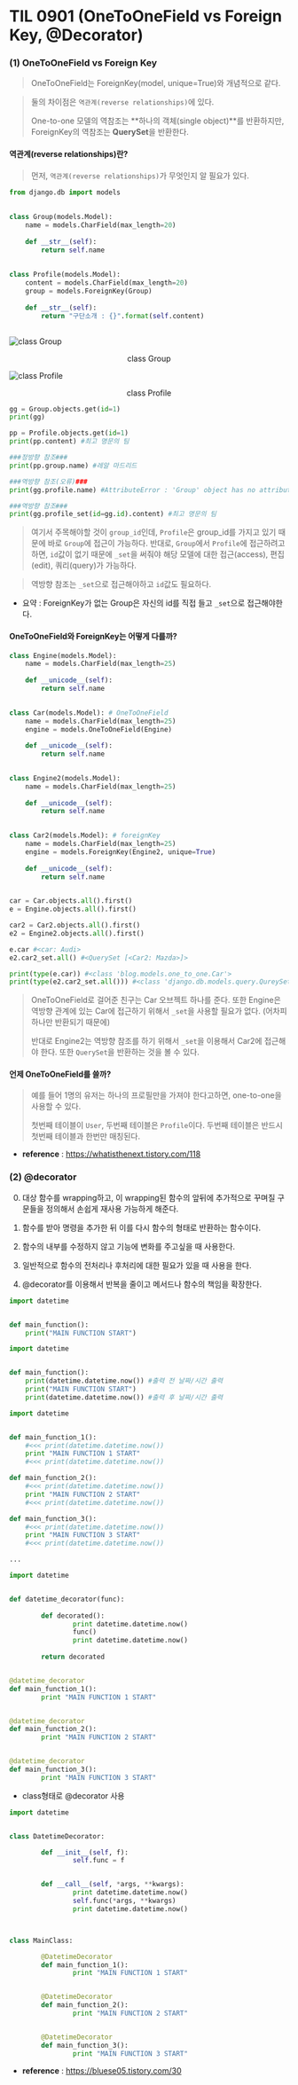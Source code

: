 # TIL 0901 (OneToOneField vs Foreign Key, @Decorator)

### (1) OneToOneField vs Foreign Key

> OneToOneField는 ForeignKey(model, unique=True)와 개념적으로 같다.



> 둘의 차이점은 `역관계(reverse relationships)`에 있다.
>
> One-to-one 모델의 역참조는 **하나의 객체(single object)**를 반환하지만, ForeignKey의 역참조는 **QuerySet**을 반환한다. 



#### 역관계(reverse relationships)란?

> 먼저, `역관계(reverse relationships)`가 무엇인지 알 필요가 있다.

```python
from django.db import models
 
 
class Group(models.Model):
    name = models.CharField(max_length=20)
 
    def __str__(self):
        return self.name
 
 
class Profile(models.Model):
    content = models.CharField(max_length=20)
    group = models.ForeignKey(Group)
 
    def __str__(self):
        return "구단소개 : {}".format(self.content)
    
```



![class Group](http://i.imgur.com/rvy2F5Y.png)

<center>class Group</center>



![class Profile](http://i.imgur.com/6Xe7MdJ.png)

<center>class Profile</center>



```python
gg = Group.objects.get(id=1)
print(gg)

pp = Profile.objects.get(id=1)
print(pp.content) #최고 명문의 팀

###정방향 참조###
print(pp.group.name) #레알 마드리드

###역방향 참조(오류)###
print(gg.profile.name) #AttributeError : 'Group' object has no attribute 'profile'

###역방향 참조###
print(gg.profile_set(id=gg.id).content) #최고 명문의 팀
```

> 여기서 주목해야할 것이 `group_id`인데, `Profile`은 group_id를 가지고 있기 때문에 바로 `Group`에 접근이 가능하다. 반대로, `Group`에서 `Profile`에 접근하려고 하면, `id`값이 없기 때문에 `_set`을 써줘야 해당 모델에 대한 접근(access), 편집(edit), 쿼리(query)가 가능하다.

> 역방향 참조는 `_set`으로 접근해야하고 `id`값도 필요하다.



- 요약 : ForeignKey가 없는 Group은 자신의 id를 직접 들고 `_set`으로 접근해야한다.



#### OneToOneField와 ForeignKey는 어떻게 다를까?

```python
class Engine(models.Model):
    name = models.CharField(max_length=25)
 
    def __unicode__(self):
        return self.name

    
class Car(models.Model): # OneToOneField 
    name = models.CharField(max_length=25)
    engine = models.OneToOneField(Engine)
 
    def __unicode__(self):
        return self.name

    
class Engine2(models.Model):
    name = models.CharField(max_length=25)
 
    def __unicode__(self):
        return self.name

    
class Car2(models.Model): # foreignKey 
    name = models.CharField(max_length=25)
    engine = models.ForeignKey(Engine2, unique=True)
 
    def __unicode__(self):
        return self.name
    
```



```python
car = Car.objects.all().first()
e = Engine.objects.all().first()

car2 = Car2.objects.all().first()
e2 = Engine2.objects.all().first()

e.car #<car: Audi>
e2.car2_set.all() #<QuerySet [<Car2: Mazda>]>

print(type(e.car)) #<class 'blog.models.one_to_one.Car'>
print(type(e2.car2_set.all())) #<class 'django.db.models.query.QureySet'>
```

> OneToOneField로 걸어준 친구는 Car 오브젝트 하나를 준다. 또한 Engine은 역방향 관계에 있는 Car에 접근하기 위해서 `_set`을 사용할 필요가 없다. (어차피 하나만 반환되기 때문에)
>
> 반대로 Engine2는 역방향 참조를 하기 위해서 `_set`을 이용해서 Car2에 접근해야 한다. 또한 `QuerySet`을 반환하는 것을 볼 수 있다.



#### 언제 OneToOneField를 쓸까?

> 예를 들어 1명의 유저는 하나의 프로필만을 가져야 한다고하면, one-to-one을 사용할 수 있다.
>
> 첫번째 테이블이 `User`, 두번째 테이블은 `Profile`이다. 두번째 테이블은 반드시 첫번째 테이블과 한번만 매칭된다.



- **reference** : https://whatisthenext.tistory.com/118



### (2) @decorator

0. 대상 함수를 wrapping하고, 이 wrapping된 함수의 앞뒤에 추가적으로 꾸며질 구문들을 정의해서 손쉽게 재사용 가능하게 해준다.

1. 함수를 받아 명령을 추가한 뒤 이를 다시 함수의 형태로 반환하는 함수이다.

2. 함수의 내부를 수정하지 않고 기능에 변화를 주고싶을 때 사용한다.
3. 일반적으로 함수의 전처리나 후처리에 대한 필요가 있을 때 사용을 한다.
4. @decorator를 이용해서 반복을 줄이고 메서드나 함수의 책임을 확장한다.



```python
import datetime


def main_function():
	print("MAIN FUNCTION START")
```

```python
import datetime


def main_function():
	print(datetime.datetime.now()) #출력 전 날짜/시간 출력
	print("MAIN FUNCTION START")
	print(datetime.datetime.now()) #출력 후 날짜/시간 출력
```

```python
import datetime


def main_function_1():
    #<<< print(datetime.datetime.now())
    print "MAIN FUNCTION 1 START"
	#<<< print(datetime.datetime.now())

def main_function_2():
    #<<< print(datetime.datetime.now())
    print "MAIN FUNCTION 2 START"
	#<<< print(datetime.datetime.now())

def main_function_3():
    #<<< print(datetime.datetime.now())
	print "MAIN FUNCTION 3 START"
    #<<< print(datetime.datetime.now())

...    

```



```python
import datetime


def datetime_decorator(func):
    
        def decorated():
                print datetime.datetime.now()
                func()
                print datetime.datetime.now()
                
        return decorated


@datetime_decorator
def main_function_1():
        print "MAIN FUNCTION 1 START"


@datetime_decorator
def main_function_2():
        print "MAIN FUNCTION 2 START"


@datetime_decorator
def main_function_3():
        print "MAIN FUNCTION 3 START"

```



- class형태로 @decorator 사용

```python
import datetime


class DatetimeDecorator:

        def __init__(self, f):
                self.func = f


        def __call__(self, *args, **kwargs):
                print datetime.datetime.now()
                self.func(*args, **kwargs)
                print datetime.datetime.now()



class MainClass:

        @DatetimeDecorator
        def main_function_1():
                print "MAIN FUNCTION 1 START"


        @DatetimeDecorator
        def main_function_2():
                print "MAIN FUNCTION 2 START"


        @DatetimeDecorator
        def main_function_3():
                print "MAIN FUNCTION 3 START"

```



- **reference** : https://bluese05.tistory.com/30